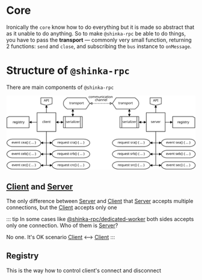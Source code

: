 # Core

Ironically the `core` know how to do everything but it is made so abstract that
as it unable to do anything. So to make `@shinka-rpc` be able to do things, you
have to pass the **transport** &mdash; commonly very small function, returning 2
functions: `send` and `close`, and subscribing the `bus` instance to `onMessage`.

# Structure of `@shinka-rpc`

There are main components of `@shinka-rpc`

![diagram](../img/shinka-structure.svg "Structure of `@shinka-rpc`")

## [Client](./client-bus) and [Server](./server-bus)

The only difference between [Server](./server-bus) and [Client](./client-bus)
that [Server](./server-bus) accepts multiple connections, but the
[Client](./client-bus) accepts only one

::: tip
In some cases like
[@shinka-rpc/dedicated-worker](https://www.npmjs.com/package/@shinka-rpc/dedicated-worker)
both sides accepts only one connection. Who of them is [Server](./server-bus)?

No one. It's OK scenario [Client](./client-bus) &longleftrightarrow; [Client](./client-bus)
:::

## Registry

This is the way how to control client's connect and disconnect
